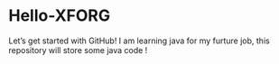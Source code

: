 # Hello-XFORG
Let’s get started with GitHub!
I am learning java for my furture job, this repository will store
some java code ! 
